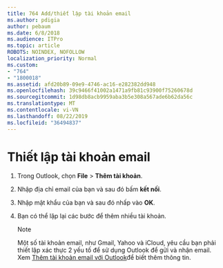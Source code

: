 ```yaml
---
title: 764 Add/thiết lập tài khoản email
ms.author: pdigia
author: pebaum
ms.date: 6/8/2018
ms.audience: ITPro
ms.topic: article
ROBOTS: NOINDEX, NOFOLLOW
localization_priority: Normal
ms.custom:
- "764"
- "1800018"
ms.assetid: afd20b89-09e9-4746-ac16-e282382dd948
ms.openlocfilehash: 39c9466f41002a1471a9fb81c93900f75260678d
ms.sourcegitcommit: 1d98db8acb9959aba3b5e308a567ade6b62da56c
ms.translationtype: MT
ms.contentlocale: vi-VN
ms.lasthandoff: 08/22/2019
ms.locfileid: "36494837"
---
```

# <a name="setup-email-accounts"></a>Thiết lập tài khoản email

1. Trong Outlook, chọn **File** \> **Thêm tài khoản**.

2. Nhập địa chỉ email của bạn và sau đó bấm **kết nối**.

3. Nhập mật khẩu của bạn và sau đó nhấp vào **OK**.

4. Bạn có thể lặp lại các bước để thêm nhiều tài khoản.

    > [!NOTE]
    > Một số tài khoản email, như Gmail, Yahoo và iCloud, yêu cầu bạn phải thiết lập xác thực 2 yếu tố để sử dụng Outlook để gửi và nhận email. Xem [Thêm tài khoản email với Outlook](https://support.office.com/article/6e27792a-9267-4aa4-8bb6-c84ef146101b.aspx)để biết thêm thông tin.
  